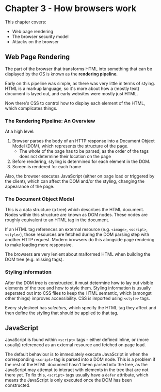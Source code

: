 # Chapter 3 - How browsers work
This chapter covers:
- Web page rendering
- The browser security model
- Attacks on the browser

## Web Page Rendering
The part of the browser that transforms HTML into something that can be displayed by the OS is known
as the **rendering pipeline**.

Early on this pipeline was simple, as there was very little in terms of stying. HTML is a markup
language, so it's more about how a (mostly text) document is layed out, and early websites were
mostly just HTML.

Now there's CSS to control how to display each element of the HTML, which complicates things.

### The Rendering Pipeline: An Overview
At a high level:
1. Browser parses the body of an HTTP response into a Document Object Model (DOM), which represents
   the structure of the page.
   - The *whole* of the page has to be parsed, as the order of the tags does not determine their
     location on the page
2. Before rendering, styling is determined for each element in the DOM.
3. Screen is rendered for each frame

Also, the browser executes JavaScript (either on page load or triggered by the client), which can
affect the DOM and/or the styling, changing the appearance of the page.

### The Document Object Model
This is a data structure (a tree) which describes the HTML document. Nodes within this structure are
known as DOM nodes. These nodes are roughly equivalent to an HTML tag in the document.

If an HTML tag references an external resource (e.g. `<image>`, `<script>`, `<style>`), those
resources are fetched during the DOM parsing step with another HTTP request. Modern browsers do this
alongside page rendering to make loading more responsive.

The browsers are very lenient about malformed HTML when building the DOM tree (e.g. missing tags).

### Styling information
After the DOM tree is constructed, it must determine how to lay out visible elements of the tree and
how to style them. Styling information is usually seperated out into CSS files to keep the HTML
semantic, which (amongst other things) improves accessibility. CSS is imported using `<style>` tags.

Every stylesheet has *selectors*, which specify the HTML tag they affect and then define the styling
that should be applied to that tag.

## JavaScript
JavaScript is found within `<script>` tags - either defined inline, or (more usually) referenced as
an external resource and fetched on page load.

The default behaviour is to immediately execute JavaScript in when the corresponding `<script>` tag
is parsed into a DOM node. This is a problem if the rest of the HTML document hasn't been parsed
into the tree, as the JavaScript may attempt to interact with elements in the tree that are not
there yet. To fix this, `<script>` tags usually have a `defer` attribute, which means the JavaScript
is only executed once the DOM has been constructed.
